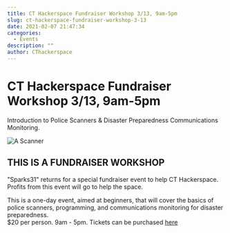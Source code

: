 ```yaml
---
title: CT Hackerspace Fundraiser Workshop 3/13, 9am-5pm
slug: ct-hackerspace-fundraiser-workshop-3-13
date: 2021-02-07 21:47:34
categories:
  - Events
description: ""
author: CThackerspace
---
```


# CT Hackerspace Fundraiser Workshop 3/13, 9am-5pm

Introduction to Police Scanners & Disaster Preparedness Communications Monitoring.

![A Scanner](/uploads/2021/02/scanner.jpg)

## THIS IS A FUNDRAISER WORKSHOP

"Sparks31" returns for a special fundraiser event to help CT Hackerspace. Profits from this event will go to help the space.

This is a one-day event, aimed at beginners, that will cover the basics of police scanners, programming, and communications monitoring for disaster preparedness.  
$20 per person. 9am - 5pm. Tickets can be purchased [here](https://checkout.square.site/buy/SL7WSILXSY5I2KEFPQLPQRZY)
